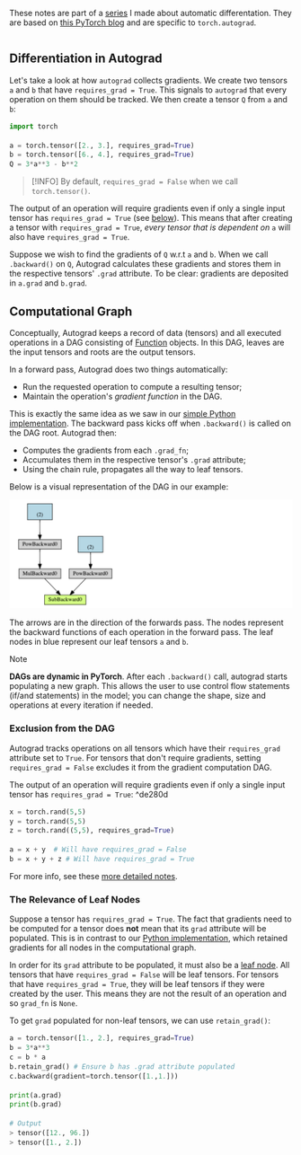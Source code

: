 These notes are part of a [series](Summary.md) I made about automatic differentation. They are based on [this PyTorch blog](https://pytorch.org/tutorials/beginner/blitz/autograd_tutorial.html) and are specific to `torch.autograd`.

```toc
```

## Differentiation in Autograd

Let's take a look at how `autograd` collects gradients. We create two tensors `a` and `b` that have `requires_grad = True`. This signals to `autograd` that every operation on 
them should be tracked. We then create a tensor `Q` from `a` and `b`:

```python
import torch

a = torch.tensor([2., 3.], requires_grad=True)
b = torch.tensor([6., 4.], requires_grad=True)
Q = 3*a**3 - b**2
```

> [!INFO]
> By default, `requires_grad = False` when we call `torch.tensor()`.


The output of an operation will require gradients even if only a single input tensor has `requires_grad = True` (see [below](#^de280d)). 
This means that after creating a tensor with `requires_grad = True`, *every tensor that is dependent on* `a` will also have `requires_grad = True`. 

Suppose we wish to find the gradients of `Q` w.r.t `a` and `b`. When we call `.backward()` on `Q`, Autograd calculates these gradients and stores them in the respective tensors' `.grad` attribute. To be clear: gradients are deposited in `a.grad` and `b.grad`.

## Computational Graph
Conceptually, Autograd keeps a record of data (tensors) and all executed operations in a DAG consisting of [Function](https://pytorch.org/docs/stable/autograd.html#torch.autograd.Function) objects. In this DAG, leaves are the input tensors and roots are the output tensors. 

In a forward pass, Autograd does two things automatically:

* Run the requested operation to compute a resulting tensor;
* Maintain the operation's *gradient function* in the DAG.

This is exactly the same idea as we saw in our [simple Python implementation](A%20Simple%20Implementation.md). The backward pass kicks off when `.backward()` is called on the DAG root. Autograd then:

* Computes the gradients from each `.grad_fn`;
* Accumulates them in the respective tensor's `.grad` attribute;
* Using the chain rule, propagates all the way to leaf tensors.

Below is a visual representation of the DAG in our example:

![](_attachments/Screenshot%202022-08-29%20at%2018.08.08.png)

The arrows are in the direction of the forwards pass. The nodes represent the backward functions of each operation in the forward pass. The leaf nodes in blue represent our leaf tensors `a` and `b`.

> [!NOTE]
>  **DAGs are dynamic in PyTorch**. After each `.backward()` call, autograd starts populating a new graph. This allows the user to use control flow statements (if/and statements) in the model; you can change the shape, size and operations at every iteration if needed.

### Exclusion from the DAG
Autograd tracks operations on all tensors which have their `requires_grad` attribute set to `True`. For tensors that don't require gradients, setting `requires_grad = False` excludes it from the gradient computation DAG.

The output of an operation will require gradients even if only a single input tensor has `requires_grad = True`: ^de280d

```python
x = torch.rand(5,5)
y = torch.rand(5,5)
z = torch.rand((5,5), requires_grad=True)

a = x + y  # Will have requires_grad = False
b = x + y + z # Will have requires_grad = True
```

For more info, see these [more detailed notes](PyTorch%20Autograd%20-%20More%20Detail.md).

### The Relevance of Leaf Nodes 
Suppose a tensor has `requires_grad = True`. The fact that gradients need to be computed for a tensor does **not** mean that its `grad` attribute will be populated. This is in contrast to our [Python implementation](A%20Simple%20Implementation.md), which retained gradients for all nodes in the computational graph.

In order for its `grad` attribute to be populated, it must also be a [leaf node](https://pytorch.org/docs/stable/generated/torch.Tensor.is_leaf.html#torch.Tensor.is_leaf). 
All tensors that have `requires_grad = False` will be leaf tensors.
For tensors that have `requires_grad = True`, they will be leaf tensors if they were created by the user. This means they are not the result of an operation and so `grad_fn` is `None`.

To get `grad` populated for non-leaf tensors, we can use `retain_grad()`:

```python
a = torch.tensor([1., 2.], requires_grad=True)
b = 3*a**3
c = b * a
b.retain_grad() # Ensure b has .grad attribute populated
c.backward(gradient=torch.tensor([1.,1.]))

print(a.grad)
print(b.grad)

# Output
> tensor([12., 96.])
> tensor([1., 2.])
```











